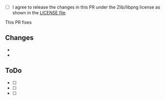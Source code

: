 <!-- This is a template for your Pull Request. This are just some suggestions for you. You do not have to use all of them. -->

<!-- **Attention:** Please tick this box to agree to release your code under the projects license. Otherwise your PR cannot be accepted. -->
* [ ] I agree to release the changes in this PR under the Zlib/libpng license as shown in the  [LICENSE file](https://github.com/PrivateBin/PrivateBin/blob/master/LICENSE.md#zliblibpng-license-for-privatebin).

<!-- Alternatively uncomment and tick this box to release your code under public domain:
* [ ] To the extent possible under law, I have waived all copyright and related or neighboring rights to this PR and publish it as public domain.
-->

<!-- If your PR fixes an issue, mention it here. You can also just copy the URL - GitHub will convert it for you. -->
This PR fixes 

## Changes
<!-- List all the changes you have done -->
* 
* 

## ToDo
<!-- Add things, you still want to do. It is recommend to put "[DNM]", "[DONOTMERGE]", "[WIP]" or "[WORKINPROGRESS]" **into the title** of your PR if you still want to work on this PR, but just do not want to have it merged yet. -->
* [ ] 
* [ ] 
* [ ] 
